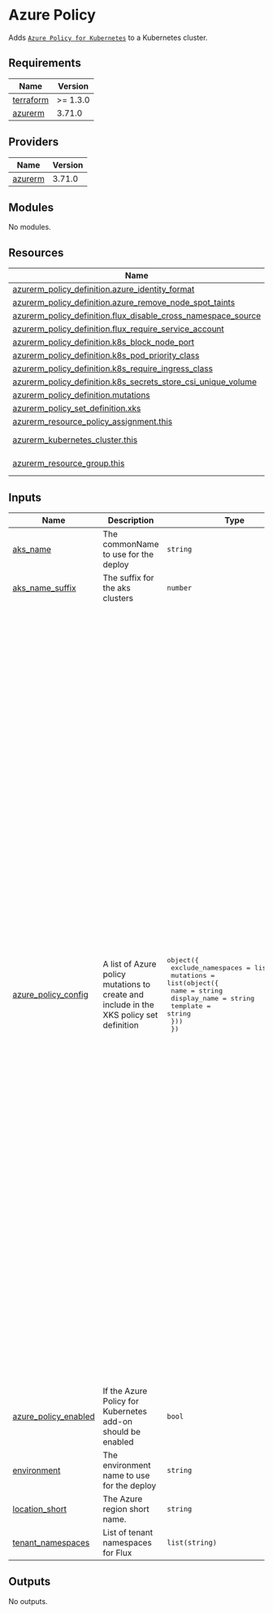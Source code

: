 # Azure Policy

Adds [`Azure Policy for Kubernetes`](https://github.com/Azure/azure-policy) to a Kubernetes cluster.

## Requirements

| Name | Version |
|------|---------|
| <a name="requirement_terraform"></a> [terraform](#requirement\_terraform) | >= 1.3.0 |
| <a name="requirement_azurerm"></a> [azurerm](#requirement\_azurerm) | 3.71.0 |

## Providers

| Name | Version |
|------|---------|
| <a name="provider_azurerm"></a> [azurerm](#provider\_azurerm) | 3.71.0 |

## Modules

No modules.

## Resources

| Name | Type |
|------|------|
| [azurerm_policy_definition.azure_identity_format](https://registry.terraform.io/providers/hashicorp/azurerm/3.71.0/docs/resources/policy_definition) | resource |
| [azurerm_policy_definition.azure_remove_node_spot_taints](https://registry.terraform.io/providers/hashicorp/azurerm/3.71.0/docs/resources/policy_definition) | resource |
| [azurerm_policy_definition.flux_disable_cross_namespace_source](https://registry.terraform.io/providers/hashicorp/azurerm/3.71.0/docs/resources/policy_definition) | resource |
| [azurerm_policy_definition.flux_require_service_account](https://registry.terraform.io/providers/hashicorp/azurerm/3.71.0/docs/resources/policy_definition) | resource |
| [azurerm_policy_definition.k8s_block_node_port](https://registry.terraform.io/providers/hashicorp/azurerm/3.71.0/docs/resources/policy_definition) | resource |
| [azurerm_policy_definition.k8s_pod_priority_class](https://registry.terraform.io/providers/hashicorp/azurerm/3.71.0/docs/resources/policy_definition) | resource |
| [azurerm_policy_definition.k8s_require_ingress_class](https://registry.terraform.io/providers/hashicorp/azurerm/3.71.0/docs/resources/policy_definition) | resource |
| [azurerm_policy_definition.k8s_secrets_store_csi_unique_volume](https://registry.terraform.io/providers/hashicorp/azurerm/3.71.0/docs/resources/policy_definition) | resource |
| [azurerm_policy_definition.mutations](https://registry.terraform.io/providers/hashicorp/azurerm/3.71.0/docs/resources/policy_definition) | resource |
| [azurerm_policy_set_definition.xks](https://registry.terraform.io/providers/hashicorp/azurerm/3.71.0/docs/resources/policy_set_definition) | resource |
| [azurerm_resource_policy_assignment.this](https://registry.terraform.io/providers/hashicorp/azurerm/3.71.0/docs/resources/resource_policy_assignment) | resource |
| [azurerm_kubernetes_cluster.this](https://registry.terraform.io/providers/hashicorp/azurerm/3.71.0/docs/data-sources/kubernetes_cluster) | data source |
| [azurerm_resource_group.this](https://registry.terraform.io/providers/hashicorp/azurerm/3.71.0/docs/data-sources/resource_group) | data source |

## Inputs

| Name | Description | Type | Default | Required |
|------|-------------|------|---------|:--------:|
| <a name="input_aks_name"></a> [aks\_name](#input\_aks\_name) | The commonName to use for the deploy | `string` | n/a | yes |
| <a name="input_aks_name_suffix"></a> [aks\_name\_suffix](#input\_aks\_name\_suffix) | The suffix for the aks clusters | `number` | n/a | yes |
| <a name="input_azure_policy_config"></a> [azure\_policy\_config](#input\_azure\_policy\_config) | A list of Azure policy mutations to create and include in the XKS policy set definition | <pre>object({<br>    exclude_namespaces = list(string)<br>    mutations = list(object({<br>      name         = string<br>      display_name = string<br>      template     = string<br>    }))<br>  })</pre> | <pre>{<br>  "exclude_namespaces": [<br>    "linkerd",<br>    "linkerd-cni",<br>    "velero",<br>    "grafana-agent"<br>  ],<br>  "mutations": [<br>    {<br>      "display_name": "Containers should not use privilege escalation",<br>      "name": "ContainerNoPrivilegeEscalation",<br>      "template": "container-disallow-privilege-escalation.yaml.tpl"<br>    },<br>    {<br>      "display_name": "Containers should drop disallowed capabilities",<br>      "name": "ContainerDropCapabilities",<br>      "template": "container-drop-capabilities.yaml.tpl"<br>    },<br>    {<br>      "display_name": "Containers should use a read-only root filesystem",<br>      "name": "ContainerReadOnlyRootFs",<br>      "template": "container-read-only-root-fs.yaml.tpl"<br>    },<br>    {<br>      "display_name": "Ephemeral containers should not use privilege escalation",<br>      "name": "EphemeralContainerNoPrivilegeEscalation",<br>      "template": "ephemeral-container-disallow-privilege-escalation.yaml.tpl"<br>    },<br>    {<br>      "display_name": "Ephemeral containers should drop disallowed capabilities",<br>      "name": "EphemeralContainerDropCapabilities",<br>      "template": "ephemeral-container-drop-capabilities.yaml.tpl"<br>    },<br>    {<br>      "display_name": "Ephemeral containers should use a read-only root filesystem",<br>      "name": "EphemeralContainerReadOnlyRootFs",<br>      "template": "ephemeral-container-read-only-root-fs.yaml.tpl"<br>    },<br>    {<br>      "display_name": "Init containers should not use privilege escalation",<br>      "name": "InitContainerNoPrivilegeEscalation",<br>      "template": "init-container-disallow-privilege-escalation.yaml.tpl"<br>    },<br>    {<br>      "display_name": "Init containers should drop disallowed capabilities",<br>      "name": "InitContainerDropCapabilities",<br>      "template": "init-container-drop-capabilities.yaml.tpl"<br>    },<br>    {<br>      "display_name": "Init containers should use a read-only root filesystem",<br>      "name": "InitContainerReadOnlyRootFs",<br>      "template": "init-container-read-only-root-fs.yaml.tpl"<br>    },<br>    {<br>      "display_name": "Pods should use an allowed seccomp profile",<br>      "name": "PodDefaultSecComp",<br>      "template": "k8s-pod-default-seccomp.yaml.tpl"<br>    },<br>    {<br>      "display_name": "Pods should not automount service account tokens",<br>      "name": "PodServiceAccountTokenNoAutoMount",<br>      "template": "k8s-pod-serviceaccount-token-false.yaml.tpl"<br>    }<br>  ]<br>}</pre> | no |
| <a name="input_azure_policy_enabled"></a> [azure\_policy\_enabled](#input\_azure\_policy\_enabled) | If the Azure Policy for Kubernetes add-on should be enabled | `bool` | `false` | no |
| <a name="input_environment"></a> [environment](#input\_environment) | The environment name to use for the deploy | `string` | n/a | yes |
| <a name="input_location_short"></a> [location\_short](#input\_location\_short) | The Azure region short name. | `string` | n/a | yes |
| <a name="input_tenant_namespaces"></a> [tenant\_namespaces](#input\_tenant\_namespaces) | List of tenant namespaces for Flux | `list(string)` | `[]` | no |

## Outputs

No outputs.
